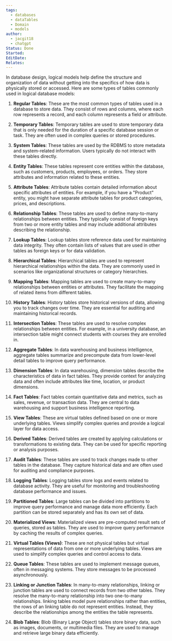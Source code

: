 ```yaml
---
tags:
  - databases
  - dataTables
  - Domain
  - models
author:
  - jacgit18
  - chatgpt
Status: Done
Started: 
EditDate: 
Relates:
---
```

In database design, logical models help define the structure and organization of data without getting into the specifics of how data is physically stored or accessed. Here are some types of tables commonly used in logical database models:  

  
1. **Regular Tables**: These are the most common types of tables used in a database to store data. They consist of rows and columns, where each row represents a record, and each column represents a field or attribute.  
  
2. **Temporary Tables**: Temporary tables are used to store temporary data that is only needed for the duration of a specific database session or task. They are often used in complex queries or stored procedures.  
  
3. **System Tables**: These tables are used by the RDBMS to store metadata and system-related information. Users typically do not interact with these tables directly.

4. **Entity Tables**: These tables represent core entities within the database, such as customers, products, employees, or orders. They store attributes and information related to these entities.  
  
5. **Attribute Tables**: Attribute tables contain detailed information about specific attributes of entities. For example, if you have a "Product" entity, you might have separate attribute tables for product categories, prices, and descriptions.  
  
6. **Relationship Tables**: These tables are used to define many-to-many relationships between entities. They typically consist of foreign keys from two or more entity tables and may include additional attributes describing the relationship.  
  
7. **Lookup Tables**: Lookup tables store reference data used for maintaining data integrity. They often contain lists of values that are used in other tables as foreign keys or for data validation.  
  
8. **Hierarchical Tables**: Hierarchical tables are used to represent hierarchical relationships within the data. They are commonly used in scenarios like organizational structures or category hierarchies.  
  
9. **Mapping Tables**: Mapping tables are used to create many-to-many relationships between entities or attributes. They facilitate the mapping of related items from different tables.  
  
10. **History Tables**: History tables store historical versions of data, allowing you to track changes over time. They are essential for auditing and maintaining historical records.  
  
11. **Intersection Tables**: These tables are used to resolve complex relationships between entities. For example, in a university database, an intersection table might connect students with courses they are enrolled in.  
  
12. **Aggregate Tables**: In data warehousing and business intelligence, aggregate tables summarize and precompute data from lower-level detail tables to improve query performance.  
  
13. **Dimension Tables**: In data warehousing, dimension tables describe the characteristics of data in fact tables. They provide context for analyzing data and often include attributes like time, location, or product dimensions.  
  
14. **Fact Tables**: Fact tables contain quantitative data and metrics, such as sales, revenue, or transaction data. They are central to data warehousing and support business intelligence reporting.  
  
15. **View Tables**: These are virtual tables defined based on one or more underlying tables. Views simplify complex queries and provide a logical layer for data access.  
  
16. **Derived Tables**: Derived tables are created by applying calculations or transformations to existing data. They can be used for specific reporting or analysis purposes.  

17. **Audit Tables**: These tables are used to track changes made to other tables in the database. They capture historical data and are often used for auditing and compliance purposes.  
  
6. **Logging Tables**: Logging tables store logs and events related to database activity. They are useful for monitoring and troubleshooting database performance and issues.  
  
7. **Partitioned Tables**: Large tables can be divided into partitions to improve query performance and manage data more efficiently. Each partition can be stored separately and has its own set of data.  
  
8. **Materialized Views**: Materialized views are pre-computed result sets of queries, stored as tables. They are used to improve query performance by caching the results of complex queries.  
  
9. **Virtual Tables (Views)**: These are not physical tables but virtual representations of data from one or more underlying tables. Views are used to simplify complex queries and control access to data.  
  
10. **Queue Tables**: These tables are used to implement message queues, often in messaging systems. They store messages to be processed asynchronously.  
  
12. **Linking or Junction Tables**: In many-to-many relationships, linking or junction tables are used to connect records from two other tables. They resolve the many-to-many relationship into two one-to-many relationships.  linking tables model pure relationships rather than entities, the rows of an linking table do not represent entities. Instead, they describe the relationships among the entities the table represents. 
  
13. **Blob Tables**: Blob (Binary Large Object) tables store binary data, such as images, documents, or multimedia files. They are used to manage and retrieve large binary data efficiently.